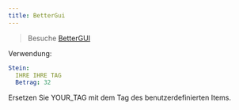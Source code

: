 ```yaml
---
title: BetterGui
---
```


> Besuche [BetterGUI](https://www.spigotmc.org/resources/75620/)

Verwendung:
```yaml
Stein:
  IHRE IHRE TAG
  Betrag: 32
```
Ersetzen Sie YOUR_TAG mit dem Tag des benutzerdefinierten Items.